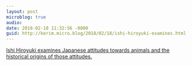 ```yaml
---
layout: post
microblog: true
audio: 
date: 2018-02-18 11:32:56 -0800
guid: http://kerim.micro.blog/2018/02/18/ishi-hiroyuki-examines.html
---
```

[Ishi Hiroyuki examines Japanese attitudes towards animals and the historical origins of those attitudes.](https://www.nippon.com/en/features/c03910/) 
